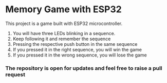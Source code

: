 # Memory Game with ESP32

<p>This project is a game built with ESP32 microcontroller.</p>
<ol>
  <li>You will have three LEDs blinking in a sequence.</li>
  <li>Keep following it and remember the sequence</li>
  <li>Pressing the respective push button in the same sequence</li>
  <li>If you pressed it in the right sequence, you will win the game</li>
  <li>If you pressed it in the wrong sequence, you will lose the game</li>
</ol>

<h3>The repository is open for updates and feel free to raise a pull request</h3>
